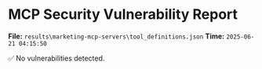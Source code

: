 # MCP Security Vulnerability Report
**File:** `results\marketing-mcp-servers\tool_definitions.json`
**Time:** `2025-06-21 04:15:50`

✅ No vulnerabilities detected.